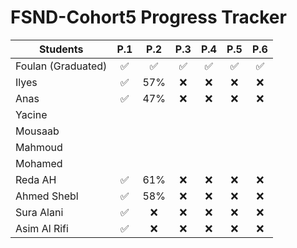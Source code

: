 # FSND-Cohort5 Progress Tracker

| Students           | P.1 | P.2 | P.3 | P.4 | P.5 | P.6 |
| ------------------ |:---:|:---:|:---:|:---:|:---:|:---:|
| Foulan (Graduated) | ✅   | ✅   | ✅   | ✅   | ✅   | ✅   |
| Ilyes              | ✅   | 57% | ❌   | ❌   | ❌   | ❌   |
| Anas               | ✅   | 47% | ❌   | ❌   | ❌   | ❌   |
| Yacine             |     |     |     |     |     |     |
| Mousaab            |     |     |     |     |     |     |
| Mahmoud            |     |     |     |     |     |     |
| Mohamed            |     |     |     |     |     |     |
| Reda AH            |  ✅   | 61% |  ❌    |  ❌   |  ❌    |  ❌   |
| Ahmed Shebl        | ✅   | 58% |   ❌  |   ❌  |  ❌   |   ❌  |
| Sura Alani         | ✅   | ❌ |   ❌  |   ❌  |  ❌   |   ❌  |
| Asim Al Rifi       | ✅   | ❌ |   ❌  |   ❌  |  ❌   |   ❌  |
